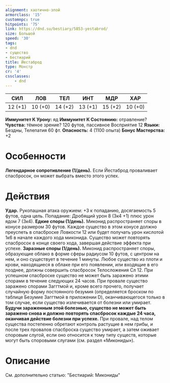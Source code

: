 ```yaml
---
alignment: хаотично-злой
armorclass: '15'
customnpc: true
hitpoints: '75'
link: https://dnd.su/bestiary/5853-yestabrod/
size: Большой
speed: '30'
tags:
- dnd
- существо
- бестиарий
title: Йестаброд
type: Монстр
cr: '4'
cssclasses:
    - dnd
---
```



| СИЛ | ЛОВ | ТЕЛ | ИНТ | МДР | ХАР |
|---|---|---|---|---|---|
| 12 (+1) | 10 (+0) | 14 (+2) | 13 (+1) | 15 (+2) | 10 (+0) |
**Иммунитет К Урону:** яд
**Иммунитет К Состоянию:** отравление?
**Чувства:** тёмное зрение? 120 футов, пассивное Восприятие 12
**Языки:** Бездны, Телепатия 60 фт.
**Опасность:** 4 (1100 опыта)
**Бонус Мастерства:** +2


# Особенности
**Легендарное сопротивление (1/день).** Если Йестаброд проваливает спасбросок, он может выбрать вместо этого успех.


# Действия
**Удар.** Рукопашная атака оружием: +3 к попаданию, досягаемость 5 футов, одна цель. Попадание: Дробящий урон 8 (3к4 +1) плюс урон ядом 7 (3к4).
**Едкие споры (1/день).** Миконид распространяет споры в конусе размером 30 футов. Каждое существо в этом конусе должно преуспеть в спасброске Ловкости 12 или будет получать урон кислотой 1к6 в начале каждого хода миконида. Существо может повторять спасбросок в конце своего хода, завершая действие эффекта при успехе.
**Заразные споры (1/день).** Миконид распространяет споры, образующие облако в форме сферы радиусом 10 футов, с центром на нем, и оно существует в течение 1 минуты. Любое существо из плоти и крови, находящиеся в облаке при его появлении, или входящие в его позднее, должны совершить спасбросок Телосложения Сл 12. При успешном спасброске существо не может быть заражено этими спорами в течение следующих 24 часов. При провале существо заражено спорами Заггтмой и, кроме всего прочего, получает случайную форму постоянного безумия (определяется броском по таблице Безумие Заггтмой в приложении D), оканчивающегося только в том случае, если существо излечивается от болезни или умирает.
**Будучи зараженным этой болезнью, существо не может быть заражено снова и должно повторять спасбросок каждые 24 часа, оканчивая действие болезни при успехе.** При провале, над телом существа постепенно обретают контроль растущие в нем грибы, и после трех провалов спасброска существо умирает, а затем оживает споровым слугой, если оно относится к тому типу существ, которые могут быть споровыми слугами (см. раздел «Микониды»).


# Описание
См. дополнительно статью: "Бестиарий: Микониды"